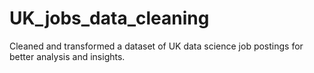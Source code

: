 # UK_jobs_data_cleaning
Cleaned and transformed a dataset of UK data science job postings for better analysis and insights.

